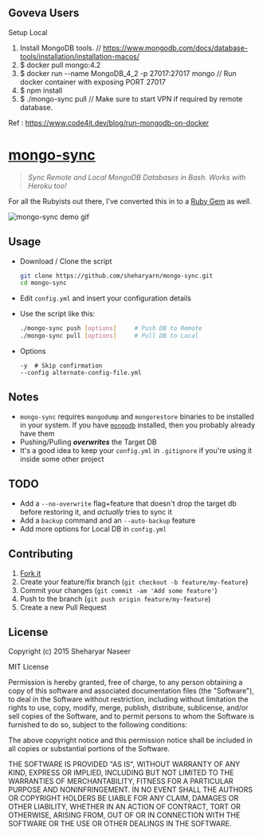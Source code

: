 ## Goveva Users
Setup Local
1. Install MongoDB tools. // https://www.mongodb.com/docs/database-tools/installation/installation-macos/
2. $ docker pull mongo:4.2
3. $ docker run --name MongoDB_4_2 -p 27017:27017 mongo // Run docker container with exposing PORT 27017
4. $ npm install
5. $ ./mongo-sync pull // Make sure to start VPN if required by remote database. 

Ref : https://www.code4it.dev/blog/run-mongodb-on-docker


[mongo-sync](https://sheharyar.me/blog/sync-mongodb-local-and-production-heroku/)
=================================================================================

> _Sync Remote and Local MongoDB Databases in Bash. Works with Heroku too!_

For all the Rubyists out there, I've converted this in to a [Ruby Gem](https://github.com/sheharyarn/mongo-sync-ruby) as well.

![mongo-sync demo gif](http://i.imgur.com/hg6hwLk.gif)


## Usage

- Download / Clone the script

    ```bash
    git clone https://github.com/sheharyarn/mongo-sync.git
    cd mongo-sync
    ```

- Edit `config.yml` and insert your configuration details

- Use the script like this:
	
	```bash
	./mongo-sync push [options]		# Push DB to Remote
	./mongo-sync pull [options]		# Pull DB to Local
	```
- Options

	```
	-y  # Skip confirmation
	--config alternate-config-file.yml
	```

## Notes

 - `mongo-sync` requires `mongodump` and `mongorestore` binaries to be installed in your system. If you have [`mongodb`](http://docs.mongodb.org/manual/tutorial/#getting-started) installed, then you probably already have them
 - Pushing/Pulling ***overwrites*** the Target DB
 - It's a good idea to keep your `config.yml` in `.gitignore` if you're using it inside some other project


## TODO

 - Add a `--no-overwrite` flag+feature that doesn't drop the target db before restoring it, and *actually* tries to sync it
 - Add a `backup` command and an `--auto-backup` feature
 - Add more options for Local DB in `config.yml`


## Contributing

1. [Fork it](https://github.com/sheharyarn/mongo-sync/fork)
2. Create your feature/fix branch (`git checkout -b feature/my-feature`)
3. Commit your changes (`git commit -am 'Add some feature'`)
4. Push to the branch (`git push origin feature/my-feature`)
5. Create a new Pull Request


## License

Copyright (c) 2015 Sheharyar Naseer

MIT License

Permission is hereby granted, free of charge, to any person obtaining
a copy of this software and associated documentation files (the
"Software"), to deal in the Software without restriction, including
without limitation the rights to use, copy, modify, merge, publish,
distribute, sublicense, and/or sell copies of the Software, and to
permit persons to whom the Software is furnished to do so, subject to
the following conditions:

The above copyright notice and this permission notice shall be
included in all copies or substantial portions of the Software.

THE SOFTWARE IS PROVIDED "AS IS", WITHOUT WARRANTY OF ANY KIND,
EXPRESS OR IMPLIED, INCLUDING BUT NOT LIMITED TO THE WARRANTIES OF
MERCHANTABILITY, FITNESS FOR A PARTICULAR PURPOSE AND
NONINFRINGEMENT. IN NO EVENT SHALL THE AUTHORS OR COPYRIGHT HOLDERS BE
LIABLE FOR ANY CLAIM, DAMAGES OR OTHER LIABILITY, WHETHER IN AN ACTION
OF CONTRACT, TORT OR OTHERWISE, ARISING FROM, OUT OF OR IN CONNECTION
WITH THE SOFTWARE OR THE USE OR OTHER DEALINGS IN THE SOFTWARE.

